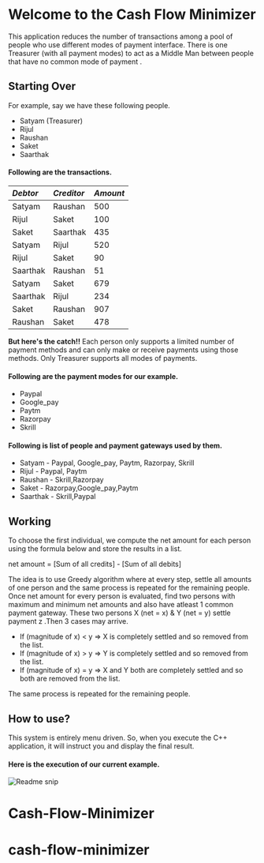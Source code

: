 
# **Welcome to the Cash Flow Minimizer**

This application
 reduces the number of transactions among a pool of people who use different modes of payment interface. There is one Treasurer (with all payment modes) to act as a Middle Man between people that have no common mode of payment .

## **Starting Over**

For example, say we have these following people.

- Satyam (Treasurer)
- Rijul
- Raushan
- Saket
- Saarthak




#### Following are the transactions.



|  *Debtor* | *Creditor*     | *Amount*                |
| :---------- |:------- | :------------------------- |
| Satyam | Raushan | 500 |
| Rijul | Saket | 100 |
| Saket | Saarthak | 435 |
| Satyam | Rijul | 520 |
| Rijul | Saket | 90 |
| Saarthak | Raushan | 51 |
| Satyam | Saket | 679 |
| Saarthak | Rijul | 234 |
| Saket | Raushan | 907 |
| Raushan | Saket| 478 |

**But here's the catch!!**
Each person only supports a limited number of payment methods and can only make or receive payments using those methods.
Only Treasurer supports all modes of payments.

#### Following are the payment modes for our example.

- Paypal
- Google_pay
- Paytm
- Razorpay
- Skrill

#### Following is list of people and payment gateways used by them.
 - Satyam   - Paypal, Google_pay, Paytm, Razorpay, Skrill
 - Rijul    - Paypal, Paytm
 - Raushan - Skrill,Razorpay 
 - Saket - Razorpay,Google_pay,Paytm
- Saarthak - Skrill,Paypal

## **Working**

To choose the first individual, we compute the net amount for each person using the formula below and store the results in a list.


net amount = [Sum of all credits] - [Sum of all debits]

The idea is to use Greedy algorithm where at every step, settle all amounts of one person and the same process is repeated for the remaining people. 
Once net amount for every person is evaluated, find two persons with maximum and minimum net amounts and also have atleast 1 common payment gateway. These two persons X (net = x) & Y (net = y) settle payment z .Then 3 cases may arrive.

* If (magnitude of x) < y => X is completely settled and so removed from the list.
* If (magnitude of x) > y => Y is completely settled and so removed from the list.
* If (magnitude of x) = y => X and Y both are completely settled and so both are removed from the list.

The same process is repeated for the remaining people.

## **How to use?**

This system is entirely menu driven. So, when you execute the C++ application, it will instruct you and display the final result.



#### Here is the execution of our current example.

![Readme snip](https://github.com/SatyamGoyal42/Cash-flow-minimizer/assets/134623961/7c44bb6b-b8f6-4faf-8735-d3f31a8e9162)



# Cash-Flow-Minimizer
# cash-flow-minimizer
